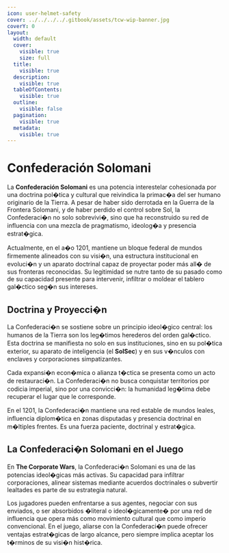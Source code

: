 ```yaml
---
icon: user-helmet-safety
cover: ../../../../.gitbook/assets/tcw-wip-banner.jpg
coverY: 0
layout:
  width: default
  cover:
    visible: true
    size: full
  title:
    visible: true
  description:
    visible: true
  tableOfContents:
    visible: true
  outline:
    visible: false
  pagination:
    visible: true
  metadata:
    visible: true
---
```


# Confederación Solomani

La **Confederación Solomani** es una potencia interestelar cohesionada por una doctrina pol�tica y cultural que reivindica la primac�a del ser humano originario de la Tierra. A pesar de haber sido derrotada en la Guerra de la Frontera Solomani, y de haber perdido el control sobre Sol, la Confederaci�n no solo sobrevivi�, sino que ha reconstruido su red de influencia con una mezcla de pragmatismo, ideolog�a y presencia estrat�gica.

Actualmente, en el a�o 1201, mantiene un bloque federal de mundos firmemente alineados con su visi�n, una estructura institucional en evoluci�n y un aparato doctrinal capaz de proyectar poder más all� de sus fronteras reconocidas. Su legitimidad se nutre tanto de su pasado como de su capacidad presente para intervenir, infiltrar o moldear el tablero gal�ctico seg�n sus intereses.

## Doctrina y Proyecci�n

La Confederaci�n se sostiene sobre un principio ideol�gico central: los humanos de la Tierra son los leg�timos herederos del orden gal�ctico. Esta doctrina se manifiesta no solo en sus instituciones, sino en su pol�tica exterior, su aparato de inteligencia (el **SolSec**) y en sus v�nculos con enclaves y corporaciones simpatizantes.

Cada expansi�n econ�mica o alianza t�ctica se presenta como un acto de restauraci�n. La Confederaci�n no busca conquistar territorios por codicia imperial, sino por una convicci�n: la humanidad leg�tima debe recuperar el lugar que le corresponde.

En el 1201, la Confederaci�n mantiene una red estable de mundos leales, influencia diplom�tica en zonas disputadas y presencia doctrinal en m�ltiples frentes. Es una fuerza paciente, doctrinal y estrat�gica.

## La Confederaci�n Solomani en el Juego

En **The Corporate Wars**, la Confederaci�n Solomani es una de las potencias ideol�gicas más activas. Su capacidad para infiltrar corporaciones, alinear sistemas mediante acuerdos doctrinales o subvertir lealtades es parte de su estrategia natural.

Los jugadores pueden enfrentarse a sus agentes, negociar con sus enviados, o ser absorbidos �literal o ideol�gicamente� por una red de influencia que opera más como movimiento cultural que como imperio convencional. En el juego, aliarse con la Confederaci�n puede ofrecer ventajas estrat�gicas de largo alcance, pero siempre implica aceptar los t�rminos de su visi�n hist�rica.
